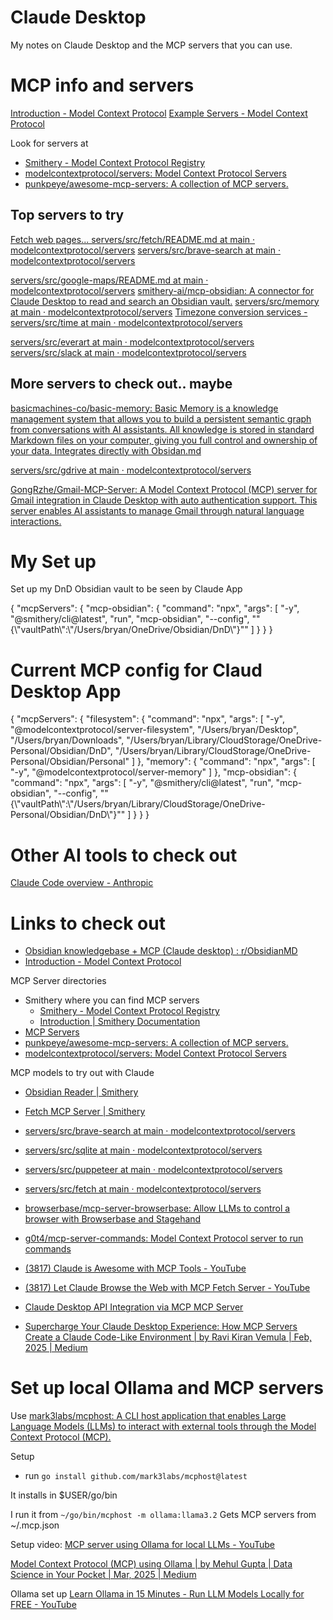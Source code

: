 
# Claude Desktop

My notes on Claude Desktop and the MCP servers that you can use.


# MCP info and servers

[Introduction - Model Context Protocol](https://modelcontextprotocol.io/introduction)
[Example Servers - Model Context Protocol](https://modelcontextprotocol.io/examples)

Look for servers at

- [Smithery - Model Context Protocol Registry](https://smithery.ai/)
- [modelcontextprotocol/servers: Model Context Protocol Servers](https://github.com/modelcontextprotocol/servers)
- [punkpeye/awesome-mcp-servers: A collection of MCP servers.](https://github.com/punkpeye/awesome-mcp-servers)

## Top servers to try

[Fetch web pages... servers/src/fetch/README.md at main · modelcontextprotocol/servers](https://github.com/modelcontextprotocol/servers/blob/main/src/fetch/README.md)
[servers/src/brave-search at main · modelcontextprotocol/servers](https://github.com/modelcontextprotocol/servers/tree/main/src/brave-search)

[servers/src/google-maps/README.md at main · modelcontextprotocol/servers](https://github.com/modelcontextprotocol/servers/blob/main/src/google-maps/README.md)
[smithery-ai/mcp-obsidian: A connector for Claude Desktop to read and search an Obsidian vault.](https://github.com/smithery-ai/mcp-obsidian)
[servers/src/memory at main · modelcontextprotocol/servers](https://github.com/modelcontextprotocol/servers/tree/main/src/memory)
[Timezone conversion services - servers/src/time at main · modelcontextprotocol/servers](https://github.com/modelcontextprotocol/servers/tree/main/src/time)

[servers/src/everart at main · modelcontextprotocol/servers](https://github.com/modelcontextprotocol/servers/tree/main/src/everart)
[servers/src/slack at main · modelcontextprotocol/servers](https://github.com/modelcontextprotocol/servers/tree/main/src/slack)


## More servers to check out.. maybe
[basicmachines-co/basic-memory: Basic Memory is a knowledge management system that allows you to build a persistent semantic graph from conversations with AI assistants. All knowledge is stored in standard Markdown files on your computer, giving you full control and ownership of your data. Integrates directly with Obsidan.md](https://github.com/basicmachines-co/basic-memory)

[servers/src/gdrive at main · modelcontextprotocol/servers](https://github.com/modelcontextprotocol/servers/tree/main/src/gdrive)

[GongRzhe/Gmail-MCP-Server: A Model Context Protocol (MCP) server for Gmail integration in Claude Desktop with auto authentication support. This server enables AI assistants to manage Gmail through natural language interactions.](https://github.com/GongRzhe/Gmail-MCP-Server)

# My Set up

Set up my DnD Obsidian vault to be seen by Claude App

{
  "mcpServers": {
    "mcp-obsidian": {
      "command": "npx",
      "args": [
        "-y",
        "@smithery/cli@latest",
        "run",
        "mcp-obsidian",
        "--config",
        "\"{\\\"vaultPath\\\":\\\"/Users/bryan/OneDrive/Obsidian/DnD\\\"}\""
      ]
    }
  }
}

# Current MCP config for Claud Desktop App

{
    "mcpServers": {
      "filesystem": {
        "command": "npx",
        "args": [
          "-y",
          "@modelcontextprotocol/server-filesystem",
          "/Users/bryan/Desktop",
          "/Users/bryan/Downloads",
          "/Users/bryan/Library/CloudStorage/OneDrive-Personal/Obsidian/DnD",
          "/Users/bryan/Library/CloudStorage/OneDrive-Personal/Obsidian/Personal"
        ]
      },
      "memory": {
        "command": "npx",
        "args": [
          "-y",
          "@modelcontextprotocol/server-memory"
        ]
      },
      "mcp-obsidian": {
        "command": "npx",
        "args": [
            "-y",
            "@smithery/cli@latest",
            "run",
            "mcp-obsidian",
            "--config",
            "\"{\\\"vaultPath\\\":\\\"/Users/bryan/Library/CloudStorage/OneDrive-Personal/Obsidian/DnD\\\"}\""
        ]
      }
    }
}

# Other AI tools to check out

[Claude Code overview - Anthropic](https://docs.anthropic.com/en/docs/agents-and-tools/claude-code/overview)

# Links to check out

- [Obsidian knowledgebase + MCP (Claude desktop) : r/ObsidianMD](https://www.reddit.com/r/ObsidianMD/comments/1jwqxeq/obsidian_knowledgebase_mcp_claude_desktop/?%24deep_link=true&correlation_id=d85b4a22-dd0b-4b68-95e5-1c1b2caf4ee1&post_fullname=t3_1jwqxeq&post_index=0&ref=email_digest&ref_campaign=email_digest&ref_source=email&utm_content=post_body&%243p=e_as&_branch_match_id=1401734709184875854&utm_medium=Email%20Amazon%20SES&_branch_referrer=H4sIAAAAAAAAA22Q3U7DMAyFn6a767am7TSQKoQ0uEM8gpXEXheWvyWpOm54dlw2uEJKpJPv%2BMSWT6XE%2FLjZJEI0ZS1jXFvjz5s2PlWia%2BNAIPOKZUhmNF5amJIdTkuqap8r8cpnnuf1Pa%2BDY5D4vqts0Ej%2FduAHY0e%2BZJbNx3y50oVVuFfA2YfZEo6kZCZwOoK2ckICpHwuIS5dWm7Uiw6JIiwDVu2hpIkqsdMhJbKymODBIHPc96qTQtSIW1V3arevH3rq60Y3Smh57IgazsWQCxwna710tHzXwt9sN9N4pCs7WwaJjqzISWMBzUi53CBo6aI0o%2F%2FfzWFKmn49hlNxoIMvvA2mP21UwM%2FVF1dTSsaPoFKYM6XhhTfyDbJCj5ufAQAA)
- [Introduction - Model Context Protocol](https://modelcontextprotocol.io/introduction)

MCP Server directories

- Smithery where you can find MCP servers
  - [Smithery - Model Context Protocol Registry](https://smithery.ai/)
  - [Introduction | Smithery Documentation](https://smithery.ai/docs)
- [MCP Servers](https://mcp.so/servers)
- [punkpeye/awesome-mcp-servers: A collection of MCP servers.](https://github.com/punkpeye/awesome-mcp-servers)
- [modelcontextprotocol/servers: Model Context Protocol Servers](https://github.com/modelcontextprotocol/servers)

MCP models to try out with Claude

- [Obsidian Reader | Smithery](https://smithery.ai/server/mcp-obsidian)
- [Fetch MCP Server | Smithery](https://smithery.ai/server/fetch-mcp)
- [servers/src/brave-search at main · modelcontextprotocol/servers](https://github.com/modelcontextprotocol/servers/tree/main/src/brave-search)
- [servers/src/sqlite at main · modelcontextprotocol/servers](https://github.com/modelcontextprotocol/servers/tree/main/src/sqlite)
- [servers/src/puppeteer at main · modelcontextprotocol/servers](https://github.com/modelcontextprotocol/servers/tree/main/src/puppeteer)
- [servers/src/fetch at main · modelcontextprotocol/servers](https://github.com/modelcontextprotocol/servers/tree/main/src/fetch)
- [browserbase/mcp-server-browserbase: Allow LLMs to control a browser with Browserbase and Stagehand](https://github.com/browserbase/mcp-server-browserbase)
- [g0t4/mcp-server-commands: Model Context Protocol server to run commands](https://github.com/g0t4/mcp-server-commands?tab=readme-ov-file)
- [(3817) Claude is Awesome with MCP Tools - YouTube](https://www.youtube.com/watch?v=0-VPu1Pc18w)
- [(3817) Let Claude Browse the Web with MCP Fetch Server - YouTube](https://www.youtube.com/watch?v=7HhlBuz2VgI)


- [Claude Desktop API Integration via MCP MCP Server](https://mcp.so/server/Claude_Desktop_API_USE_VIA_MCP/mlobo2012)
- [Supercharge Your Claude Desktop Experience: How MCP Servers Create a Claude Code-Like Environment | by Ravi Kiran Vemula | Feb, 2025 | Medium](https://medium.com/@vrknetha/supercharge-your-claude-desktop-experience-how-mcp-servers-create-a-claude-code-like-environment-7e984c802107)

# Set up local Ollama and MCP servers

Use [mark3labs/mcphost: A CLI host application that enables Large Language Models (LLMs) to interact with external tools through the Model Context Protocol (MCP).](https://github.com/mark3labs/mcphost)

Setup
- run `go install github.com/mark3labs/mcphost@latest`

It installs in $USER/go/bin

I run it from `~/go/bin/mcphost -m ollama:llama3.2`
Gets MCP servers from ~/.mcp.json

Setup video: [MCP server using Ollama for local LLMs - YouTube](https://www.youtube.com/watch?v=z0DScLrix48&list=WL&index=2)

[Model Context Protocol (MCP) using Ollama | by Mehul Gupta | Data Science in Your Pocket | Mar, 2025 | Medium](https://medium.com/data-science-in-your-pocket/model-context-protocol-mcp-using-ollama-e719b2d9fd7a)

Ollama set up
[Learn Ollama in 15 Minutes - Run LLM Models Locally for FREE - YouTube](https://www.youtube.com/watch?v=UtSSMs6ObqY&t=5s)
